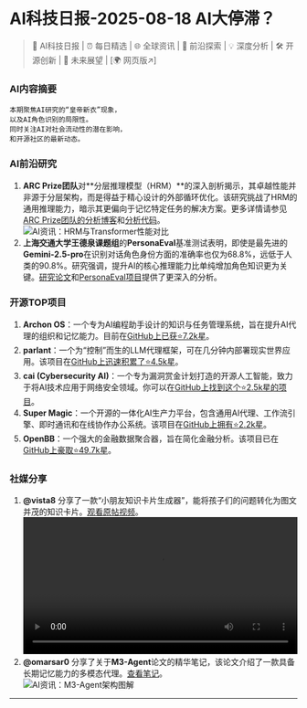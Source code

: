 
# AI科技日报-2025-08-18 AI大停滞？
> 🤖 AI科技日报 | ⏰ 每日精选 | 🌐 全球资讯 | 🔬 前沿探索 | 💡 深度分析 | 🛠️ 开源创新 | 🚀 未来展望 | [🌍 网页版↗️]
### **AI内容摘要**
```
本期聚焦AI研究的“皇帝新衣”现象，
以及AI角色识别的局限性。
同时关注AI对社会流动性的潜在影响，
和开源社区的最新动态。
```
### AI前沿研究
1.  **ARC Prize团队**对**分层推理模型（HRM）**的深入剖析揭示，其卓越性能并非源于分层架构，而是得益于精心设计的外部循环优化。该研究挑战了HRM的通用推理能力，暗示其更偏向于记忆特定任务的解决方案。更多详情请参见[ARC Prize团队的分析博客](https://arcprize.org/blog/hrm-analysis)和[分析代码](https://github.com/arcprize/hierarchical-reasoning-model-analysis)。<br/>![AI资讯：HRM与Transformer性能对比](https://cdn.jsdmirror.com/gh/justlovemaki/imagehub@main/images/2025/08/news_01k2wcx20ye8v9wfhw61v1fzdz.avif)
2.  **上海交通大学王德泉课题组**的**PersonaEval**基准测试表明，即使是最先进的**Gemini-2.5-pro**在识别对话角色身份方面的准确率也仅为68.8%，远低于人类的90.8%。研究强调，提升AI的核心推理能力比单纯增加角色知识更为关键。[研究论文](https://arxiv.org/abs/2508.10014)和[PersonaEval项目](https://github.com/maple-zhou/PersonaEval)提供了更深入的分析。
### 开源TOP项目
1.  **Archon OS**：一个专为AI编程助手设计的知识与任务管理系统，旨在提升AI代理的组织和记忆能力。目前在[GitHub上已获⭐7.2k星](https://github.com/coleam00/Archon)。
2.  **parlant**：一个为“控制”而生的LLM代理框架，可在几分钟内部署现实世界应用。该项目在[GitHub上迅速积累了⭐4.5k星](https://github.com/emcie-co/parlant)。
3.  **cai (Cybersecurity AI)**：一个专为漏洞赏金计划打造的开源人工智能，致力于将AI技术应用于网络安全领域。你可以在[GitHub上找到这个⭐2.5k星的项目](https://github.com/aliasrobotics/cai)。
4.  **Super Magic**：一个开源的一体化AI生产力平台，包含通用AI代理、工作流引擎、即时通讯和在线协作办公系统。该项目在[GitHub上拥有⭐2.2k星](https://github.com/dtyq/magic)。
5.  **OpenBB**：一个强大的金融数据聚合器，旨在简化金融分析。该项目已在[GitHub上豪取⭐49.7k星](https://github.com/OpenBB-finance/OpenBB)。
### 社媒分享
1.  **@vista8** 分享了一款“小朋友知识卡片生成器”，能将孩子们的问题转化为图文并茂的知识卡片。[观看原帖视频](https://x.com/vista8/status/1957085294676627487)。<br/><video src="https://cdn.jsdmirror.com/gh/justlovemaki/imagehub@main/images/2025/08/news_01k2wcxkxye82r7m3nsdz8tt3t.mp4" controls="controls" width="100%"></video>
2.  **@omarsar0** 分享了关于**M3-Agent**论文的精华笔记，该论文介绍了一款具备长期记忆能力的多模态代理。[查看笔记](https://x.com/omarsar0/status/1956773240623235076)。<br/>![AI资讯：M3-Agent架构图解](https://cdn.jsdmirror.com/gh/justlovemaki/imagehub@main/images/2025/08/news_01k2wcxyssf8zt242mnmjn6747.avif)
---